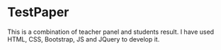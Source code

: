 # TestPaper
This is a combination of teacher panel and students result. I have used HTML, CSS, Bootstrap, JS and JQuery to develop it.
